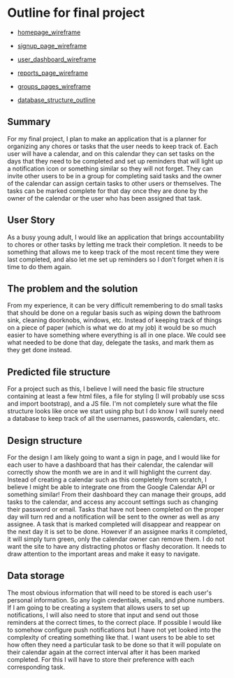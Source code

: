 # Outline for final project

* [homepage_wireframe](https://drive.google.com/open?id=0B9ZWNfq8o1oJNEhOSlBrck9KYUk4bkRpaWQ0UkxuWDVPSGo4)

* [signup_page_wireframe](https://drive.google.com/open?id=0B9ZWNfq8o1oJbTUtNURNMzktRm5RYUFPSFRUM2FkeXR6bFlF)

* [user_dashboard_wireframe](https://drive.google.com/open?id=0B9ZWNfq8o1oJamxtMDczdUhFeUVIWWFhcXMyY2pNaDBpTkJv)

* [reports_page_wireframe](https://drive.google.com/open?id=0B9ZWNfq8o1oJNlg0QkxmcXdLMXI4YVF0WXY1NG5NSFNUdmRF)

* [groups_pages_wireframe](https://drive.google.com/open?id=0B9ZWNfq8o1oJREd5Nmh2U0paa1hnWnJuSHA4a0pfT3ZZR3k0)

* [database_structure_outline](https://drive.google.com/open?id=0B9ZWNfq8o1oJcjgyRVFFd1V3c1ZMZk1wdkJGYldGeXpJbW84)

## Summary

For my final project, I plan to make an application that is a planner for organizing
any chores or tasks that the user needs to keep track of. Each user will have a calendar,
and on this calendar they can set tasks on the days that they need to be completed and
set up reminders that will light up a notification icon or something similar so they will
not forget. They can invite other users to be in a group for completing said tasks
and the owner of the calendar can assign certain tasks to other users or themselves.
The tasks can be marked complete for that day once they are done by the owner of the calendar
or the user who has been assigned that task.

## User Story

As a busy young adult, I would like an application that brings accountability to chores or other tasks
by letting me track their completion. It needs to be something that allows me to keep track of
the most recent time they were last completed, and also let me set up reminders so I don't forget
when it is time to do them again.

## The problem and the solution

From my experience, it can be very difficult remembering to do small tasks that should be
done on a regular basis such as wiping down the bathroom sink, cleaning doorknobs, windows, etc.
Instead of keeping track of things on a piece of paper (which is what we do at my job) it would be
so much easier to have something where everything is all in one place. We could see
what needed to be done that day, delegate the tasks, and mark them as they get done instead.

## Predicted file structure

For a project such as this, I believe I will need the basic file structure containing at least a few html files, a file for styling (I will probably use scss and import bootstrap), and a JS file. I'm not completely sure what the file structure looks like once we start using php but I do know I will surely need a database
to keep track of all the usernames, passwords, calendars, etc.

## Design structure

For the design I am likely going to want a sign in page, and I would like for each user to have a dashboard that has their calendar, the calendar will correctly show the month we are in and it will highlight the current day. Instead of creating a calendar such as this completely from scratch, I believe I might be able to integrate one from the Google Calendar API or something similar!
From their dashboard they can manage their groups, add tasks to the calendar, and access any
account settings such as changing their password or email. Tasks that have not been completed on the proper day will turn red and a notification will be sent to the owner as well as any assignee. A task that is marked completed will disappear and reappear on the next day it is set to be done. However if an assignee marks it completed, it will simply turn green, only the calendar owner can remove them. I do not want the site to have any distracting photos or flashy decoration. It needs to draw attention to the important areas and make it easy to navigate.

## Data storage

The most obvious information that will need to be stored is each user's personal information. So any login credentials, emails, and phone numbers. If I am going to be creating a system that allows users to set up notifications, I will also need to store that input and send out those reminders at the correct times, to the correct place. If possible I would like to somehow configure push notifications but I have not yet looked into the complexity of creating something like that. I want users to be able to set how often they need a particular task to be done so that it will populate on their calendar again at the correct interval after it has been marked completed. For this I will have to store their preference with each corresponding task.


